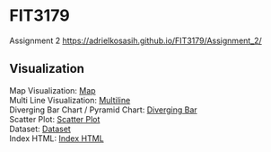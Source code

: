 # FIT3179
Assignment 2 https://adrielkosasih.github.io/FIT3179/Assignment_2/

## Visualization
Map Visualization: [Map](https://github.com/adrielkosasih/FIT3179/blob/main/Assignment_2/js/map.vg.json)\
Multi Line Visualization: [Multiline](https://github.com/adrielkosasih/FIT3179/blob/main/Assignment_2/js/multiline.vg.json)\
Diverging Bar Chart / Pyramid Chart: [Diverging Bar](https://github.com/adrielkosasih/FIT3179/blob/main/Assignment_2/js/pyramid.vg.json)\
Scatter Plot: [Scatter Plot](https://github.com/adrielkosasih/FIT3179/blob/main/Assignment_2/js/scatter_try.vg.json)\
Dataset: [Dataset](https://github.com/adrielkosasih/FIT3179/tree/main/Assignment_2/data)\
Index HTML: [Index HTML](https://github.com/adrielkosasih/FIT3179/blob/main/Assignment_2/index.html)
